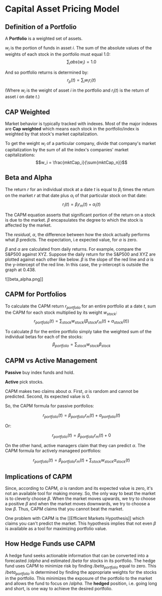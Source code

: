 # Capital Asset Pricing Model

## Definition of a Portfolio

A **Portfolio** is a weighted set of assets. 

$w_i$ is the portion of funds in asset $i$. The sum of the absolute values of the weights of each stock in the portfolio must equal 1.0:
$$\sum_i{abs(w_i)} = 1.0$$

And so portfolio returns is determined by:
$$r_p(t) = \sum_i{w_i r_i(t)}$$

(Where $w_i$ is the weight of asset $i$ in the portfolio and $r_i(t)$ is the return of asset $i$ on date $t$.)

## CAP Weighted

Market behavior is typically tracked with indexes. Most of the major indexes are **Cap weighted** which means each stock in the portfolio/index is weighted by that stock's market capitalization. 

To get the weight $w_i$ of a particular company, divide that company's market capitalization by the sum of all the index's companies' market capitalizations: 
$$w_i = \frac{mktCap_i}{\sum{mktCap_n}}$$

## Beta and Alpha

The return $r$ for an individual stock at a date $t$ is equal to $\beta_i$ times the return on the market $r$ at that date plus $\alpha_i$ of that particular stock on that date:
$$r_i(t) = \beta_ir_m(t) + \alpha_i(t)$$

The CAPM equation asserts that significant portion of the return on a stock is due to the market. $\beta$ encapsulates the degree to which the stock is affected by the market. 

The _residual_, $\alpha$, the difference between how the stock actually performs what $\beta$ predicts. The expectation, i.e expected value, for $\alpha$ is zero.

$\beta$ and $\alpha$ are calculated from daily returns. For example, compare the S&P500 against XYZ. Suppose the daily return for the S&P500 and XYZ are plotted against each other like below. $\beta$ is the slope of the red line and $\alpha$ is the y-intercept of the red line. In this case, the y-intercept is outside the graph at 0.438.

![[beta_alpha.png]]


## CAPM for Portfolios

To calculate the CAPM return $r_{portfolio}$ for an entire portfolio at a date $t$, sum the CAPM for each stock multiplied by its weight $w_{stock}$:
$$r_{portfolio}(t) = \sum_{stock} {w_{stock} (\beta_{stock}r_m(t) + \alpha_{stock}(t))}$$

To calculate $\beta$ for the entire portfolio simply take the weighted sum of the individual betas for each of the stocks:
$$\beta_{portfolio} = \sum_{stock}{w_{stock} \beta_{stock}}$$

## CAPM vs Active Management

**Passive** buy index funds and hold.

**Active** pick stocks.

CAPM makes two claims about $\alpha$. First, $\alpha$ is random and cannot be predicted. Second, its expected value is 0.

So, the CAPM formula for passive portfolios:

$$r_{portfolio}(t) = \beta_{portfolio}r_m(t) + \alpha_{portfolio}(t)$$

Or:

$$r_{portfolio}(t) = \beta_{portfolio}r_m(t) + 0$$

On the other hand, active managers claim that they can predict $\alpha$. The CAPM formula for actively manageed portfolios:

$$r_{portfolio}(t) = \beta_{portfolio}r_m(t) + \sum_{stock}{w_{stock}\alpha_{stock}(t)}$$

## Implications of CAPM

Since, according to CAPM, $\alpha$ is random and its expected value is zero, it's not an available tool for making money. So, the only way to beat the market is to cleverly choose $\beta$. When the market moves upwards, we try to choose a positive $\beta$ and when the market moves downwards, we try to choose a low $\beta$. Thus, CAPM claims that you cannot beat the market.

One problem with CAPM is the [[Efficient Markets Hypothesis]] which claims you can't predict the market. This hypothesis implies that not even $\beta$ is available as a tool for maximizing portfolio value.

## How Hedge Funds use CAPM

A hedge fund seeks actionable information that can be converted into a forecasted $/alpha$ and estimated $/beta$ for stocks in its portfolio. The hedge fund uses CAPM to minimize risk by finding $/beta_{portfolio}$ equal to zero. This $/beta_{portfolio}$ is determined by finding the appropriate weights for the stocks in the portfolio. This minimizes the exposure of the portfolio to the market and allows the fund to focus on $/alpha$. The **hedged** position, i.e. going long and short, is one way to achieve the desired portfolio.

